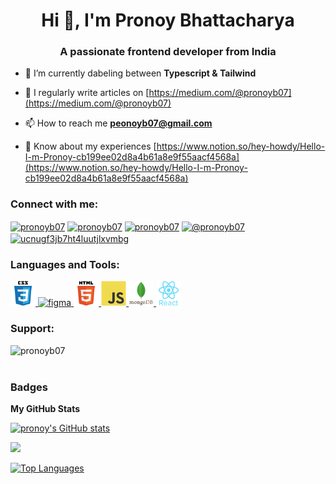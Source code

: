 <h1 align="center">Hi 👋, I'm Pronoy Bhattacharya</h1>
<h3 align="center">A passionate frontend developer from India</h3>

<!-- <p align="left"> <a href="https://twitter.com/0xpronoyb07" target="blank"><img src="https://img.shields.io/twitter/follow/0xpronoyb07?logo=twitter&style=for-the-badge" alt="0xpronoyb07" /></a> </p> -->

- 🌱 I’m currently dabeling between **Typescript & Tailwind**

- 📝 I regularly write articles on [https://medium.com/@pronoyb07](https://medium.com/@pronoyb07)

- 📫 How to reach me **peonoyb07@gmail.com**

- 📄 Know about my experiences [https://www.notion.so/hey-howdy/Hello-I-m-Pronoy-cb199ee02d8a4b61a8e9f55aacf4568a](https://www.notion.so/hey-howdy/Hello-I-m-Pronoy-cb199ee02d8a4b61a8e9f55aacf4568a)

<h3 align="left">Connect with me:</h3>
<p align="left">
<a href="https://twitter.com/pronoyb07" target="blank"><img align="center" src="https://raw.githubusercontent.com/rahuldkjain/github-profile-readme-generator/master/src/images/icons/Social/twitter.svg" alt="pronoyb07" height="30" width="40" /></a>
<a href="https://linkedin.com/in/pronoyb07" target="blank"><img align="center" src="https://raw.githubusercontent.com/rahuldkjain/github-profile-readme-generator/master/src/images/icons/Social/linked-in-alt.svg" alt="pronoyb07" height="30" width="40" /></a>
<a href="https://instagram.com/pronoyb07" target="blank"><img align="center" src="https://raw.githubusercontent.com/rahuldkjain/github-profile-readme-generator/master/src/images/icons/Social/instagram.svg" alt="pronoyb07" height="30" width="40" /></a>
<a href="https://medium.com/@pronoyb07" target="blank"><img align="center" src="https://raw.githubusercontent.com/rahuldkjain/github-profile-readme-generator/master/src/images/icons/Social/medium.svg" alt="@pronoyb07" height="30" width="40" /></a>
<a href="https://www.youtube.com/c/ucnugf3jb7ht4luutjlxvmbg" target="blank"><img align="center" src="https://raw.githubusercontent.com/rahuldkjain/github-profile-readme-generator/master/src/images/icons/Social/youtube.svg" alt="ucnugf3jb7ht4luutjlxvmbg" height="30" width="40" /></a>
</p>

<h3 align="left">Languages and Tools:</h3>
<p align="left"> <a href="https://www.w3schools.com/css/" target="_blank" rel="noreferrer"> <img src="https://raw.githubusercontent.com/devicons/devicon/master/icons/css3/css3-original-wordmark.svg" alt="css3" width="40" height="40"/> </a> <a href="https://www.figma.com/" target="_blank" rel="noreferrer"> <img src="https://www.vectorlogo.zone/logos/figma/figma-icon.svg" alt="figma" width="40" height="40"/> </a> <a href="https://www.w3.org/html/" target="_blank" rel="noreferrer"> <img src="https://raw.githubusercontent.com/devicons/devicon/master/icons/html5/html5-original-wordmark.svg" alt="html5" width="40" height="40"/> </a> <a href="https://developer.mozilla.org/en-US/docs/Web/JavaScript" target="_blank" rel="noreferrer"> <img src="https://raw.githubusercontent.com/devicons/devicon/master/icons/javascript/javascript-original.svg" alt="javascript" width="40" height="40"/> </a> <a href="https://www.mongodb.com/" target="_blank" rel="noreferrer"> <img src="https://raw.githubusercontent.com/devicons/devicon/master/icons/mongodb/mongodb-original-wordmark.svg" alt="mongodb" width="40" height="40"/> </a> <a href="https://reactjs.org/" target="_blank" rel="noreferrer"> <img src="https://raw.githubusercontent.com/devicons/devicon/master/icons/react/react-original-wordmark.svg" alt="react" width="40" height="40"/> </a> </p>

<h3 align="left">Support:</h3>
<p><a href="https://www.buymeacoffee.com/pronoyb07"> <img align="left" src="https://cdn.buymeacoffee.com/buttons/v2/default-yellow.png" height="50" width="210" alt="pronoyb07" /></a></p><br><br>


### Badges

<b>My GitHub Stats</b>

<a href="http://www.github.com/pronoyb07"><img src="https://github-readme-stats.vercel.app/api?username=pronoyb07&show_icons=true&hide=&count_private=true&title_color=0891b2&text_color=ffffff&icon_color=0891b2&bg_color=1c1917&hide_border=true&show_icons=true" alt="pronoy's GitHub stats" /></a>

<a href="http://www.github.com/pronoyb07"><img src="https://github-readme-streak-stats.herokuapp.com/?user=pronoyb07&stroke=ffffff&background=1c1917&ring=0891b2&fire=0891b2&currStreakNum=ffffff&currStreakLabel=0891b2&sideNums=ffffff&sideLabels=ffffff&dates=ffffff&hide_border=true" /></a>

<a href="https://github.com/pronoyb07" align="left"><img src="https://github-readme-stats.vercel.app/api/top-langs/?username=pronoyb07&langs_count=10&title_color=0891b2&text_color=ffffff&icon_color=0891b2&bg_color=1c1917&hide_border=true&locale=en&custom_title=Top%20%Languages" alt="Top Languages" /></a>
